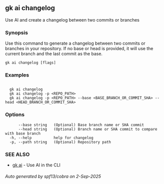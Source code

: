 ## gk ai changelog

Use AI and create a changelog between two commits or branches

### Synopsis


  Use this command to generate a changelog between two commits or branches in your repository.
  If no base or head is provided, it will use the current branch and the last commit as the base.


```
gk ai changelog [flags]
```

### Examples

```

  gk ai changelog
  gk ai changelog -p <REPO_PATH>
  gk ai changelog -p <REPO_PATH> --base <BASE_BRANCH_OR_COMMIT_SHA> --head <HEAD_BRANCH_OR_COMMIT_SHA>
```

### Options

```
      --base string   (Optional) Base branch name or SHA commit
      --head string   (Optional) Branch name or SHA commit to compare with base branch
  -h, --help          help for changelog
  -p, --path string   (Optional) Repository path
```

### SEE ALSO

* [gk ai](gk_ai.md)	 - Use AI in the CLI

###### Auto generated by spf13/cobra on 2-Sep-2025

